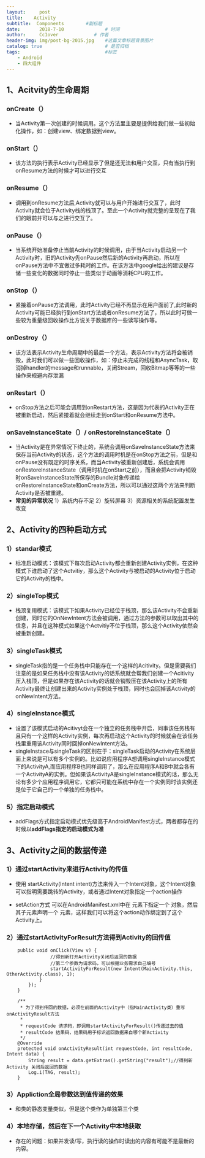 ```yaml
---
layout:     post   				    
title:    Activity 				 
subtitle:  Components        #副标题
date:       2018-7-10			   	# 时间
author:     Cc1over				# 作者
header-img: img/post-bg-2015.jpg 	#这篇文章标题背景图片
catalog: true 						# 是否归档
tags:								#标签
    - Android
    - 四大组件
---
```



## 1、Acitvity的生命周期
### onCreate（）
* 当Activity第一次创建的时候调用。这个方法里主要是提供给我们做一些初始化操作，如：创建view、绑定数据到view。
### onStart（）
* 该方法的执行表示Activity已经显示了但是还无法和用户交互，只有当执行到onResume方法的时候才可以进行交互
### onResume（）
* 调用到onResume方法后,Activity就可以与用户开始进行交互了，此时Activity就会位于Activity栈的栈顶了。至此一个Activity就完整的呈现在了我们的眼前并可以与之进行交互了。
### onPause（）
* 当系统开始准备停止当前Activity的时候调用，由于当Activity启动另一个Activity时，旧的Activity先onPause然后新的Activity再启动，所以在onPause方法中不宜做过多耗时的工作。在该方法中google给出的建议是存储一些变化的数据同时停止一些类似于动画等消耗CPU的工作。
### onStop（）
* 紧接着onPause方法调用，此时Activity已经不再显示在用户面前了,此时新的Activity可能已经执行到onStart方法或者onResume方法了，所以此时可做一些较为重量级回收操作比方说关于数据库的一些读写操作等。
### onDestroy（）
* 该方法表示Activity生命周期中的最后一个方法，表示Activity方法将会被销毁，此时我们可以做一些回收操作，如：停止未完成的线程和AsyncTask，取消掉handler的message和runnable，关闭Stream，回收Bitmap等等的一些操作来规避内存泄漏
### onRestart（）
* onStop方法之后可能会调用到onRestart方法，这是因为代表的Activity正在被重新启动，然后紧接着就会继续走到onStart和onResume方法中。
### onSaveInstanceState（）/    onRestoreInstanceState（）
* 当Activity是在异常情况下终止的，系统会调用onSaveInstanceState方法来保存当前Activity的状态，这个方法的调用时机是在onStop方法之前，但是和onPause没有既定的时序关系，而当Activity被重新创建后，系统会调用onRestoreInstanceState（调用时机在onStart之前），而且会把Activity销毁时onSaveInstanceState所保存的Bundle对象传递给onRestoreInstanceState和onCreate方法，所以可以通过这两个方法来判断Activity是否被重建。
* **常见的异常状况**   1）系统内存不足   2）旋转屏幕  3）资源相关的系统配置发生改变
## 2、Activity的四种启动方式
###  1）standar模式
* 标准启动模式：该模式下每次启动Activity都会重新创建Activity实例，在这种模式下谁启动了这个Actvitiy，那么这个Activity与被启动的Activity位于启动它的Activity的栈中。
###  2）singleTop模式
* 栈顶复用模式：该模式下如果Activity已经位于栈顶，那么该Activity不会重新创建，同时它的OnNewIntent方法会被调用，通过方法的参数可以取出其中的信息，并且在这种模式如果这个Actvitiy不位于栈顶，那么这个Activity依然会被重新创建。
###  3）singleTask模式
* singleTask指的是一个任务栈中只能存在一个这样的Acitivity。但是需要我们注意的是如果任务栈中没有该Activity的话系统就会帮我们创建一个Acitivity压入栈顶，但是如果存在该Activity的话就会销毁压在该Activity上的所有Activity最终让创建出来的Activity实例处于栈顶，同时也会回掉该Activity的onNewIntent方法。
###  4）singleInstance模式
* 设置了该模式启动的Acitivyt会在一个独立的任务栈中开启，同事该任务栈有且只有一个这样的Activity实例，每次再启动这个Activity的时候就会在该任务栈里重用该Activity同时回掉onNewIntent方法。<br>
* singleInstace与singleTask的区别在于：singleTask启动的Activity在系统层面上来说是可以有多个实例的。比如说应用程序A想调用singleInstance模式下的ActivityA,而应用程序B也同样调用了，那么在应用程序A和B中就会各有一个ActivityA的实例。但如果该ActivityA是singleInstance模式的话，那么无论有多少个应用程序调用它，它都只可能在系统中存在一个实例同时该实例还是位于它自己的一个单独的任务栈中。
### 5）指定启动模式
* addFlags方式指定启动模式优先级高于AndroidManifest方式，两者都存在的时候以**addFlags指定的启动模式为准**
##  3、Activity之间的数据传递
### 1）通过startActivity来进行Activity的传值
* 使用 startActivity(Intent intent)方法来传入一个Intent对象，这个Intent对象可以指明需要跳转的Activity，或者通过Intent对象指定一个action操作

* setAction方式
可以在AndroidManifest.xml中在 <Activity> 元素下指定一个 <intent-filter> 对象，然后其子元素声明一个 <action> 元素，这样我们可以将这个action动作绑定到了这个Activity上。
### 2）通过startActivityForResult方法得到Activity的回传值

~~~
    public void onClick(View v) {
                //得到新打开Activity关闭后返回的数据
                //第二个参数为请求码，可以根据业务需求自己编号
                startActivityForResult(new Intent(MainActivity.this, OtherActivity.class), 1);
            }
        });
    }
    
    /**
     * 为了得到传回的数据，必须在前面的Activity中（指MainActivity类）重写onActivityResult方法
     * 
     * requestCode 请求码，即调用startActivityForResult()传递过去的值
     * resultCode 结果码，结果码用于标识返回数据来自哪个新Activity
     */
    @Override
    protected void onActivityResult(int requestCode, int resultCode, Intent data) {
        String result = data.getExtras().getString("result");//得到新Activity 关闭后返回的数据
        Log.i(TAG, result);
    }
~~~

### 3）Appliction全局参数达到值传递的效果
* 和类的静态变量类似，但是这个类作为单独第三个类
### 4）本地存储，然后在下一个Activity中本地获取
* 存在的问题：如果并发读/写，执行读的操作时读出的内容有可能不是最新的内容。


